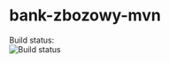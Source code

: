 # bank-zbozowy-mvn

Build status:  
![Build status](https://travis-ci.com/przemekxa/bank-zbozowy-mvn.svg?branch=main)
